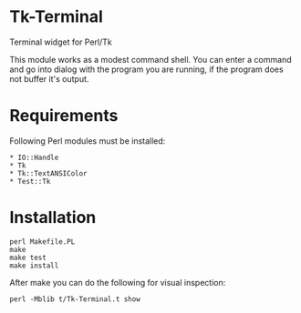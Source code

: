 # Tk-Terminal

Terminal widget for Perl/Tk

This module works as a modest command shell. 
You can enter a command and go into dialog with the program you are running, 
if the program does not buffer it's output.

# Requirements

Following Perl modules must be installed:

    * IO::Handle
    * Tk
    * Tk::TextANSIColor
    * Test::Tk

# Installation

    perl Makefile.PL
    make
    make test
    make install

After make you can do the following for visual inspection:

    perl -Mblib t/Tk-Terminal.t show
 
